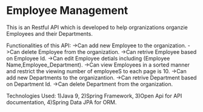 # Employee Management

This is an Restful API which is developed to help orgranizations organzie Employees and their Departments.

Functionalities of this API:
->Can add new Employee to the organization.
->Can delete Employee from the organization.
->Can retrive Employee based on Employee Id.
->Can edit Employee detials including (Employee Name,Employee_Department).
->Can view Employees in a sorted manner and restrict the viewing number of employeeS to each page is 10.
->Can add new Departments to the organizantion.
->Can retrive Department based on Department Id.
->Can delete Department from the organization.

Technologies Used:
1)Java 9,
2)Spring Framework,
3)Open Api for API documentation,
4)Spring Data JPA for ORM.
